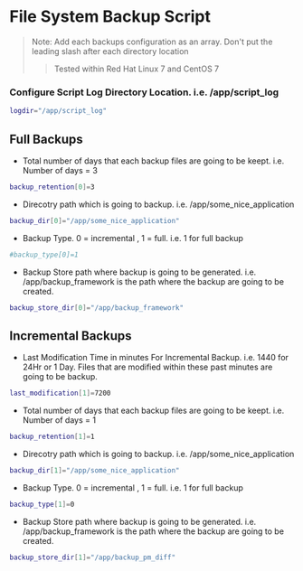 # File System Backup Script

> Note:	Add each backups configuration as an array. Don't put the leading slash after each directory location
>> Tested within Red Hat Linux 7 and CentOS 7


### Configure Script Log Directory Location. i.e. /app/script_log
```Bash
logdir="/app/script_log"
```
## Full Backups
* Total number of days that each backup files are going to be keept. i.e. Number of days = 3
```Bash 
backup_retention[0]=3
```

* Direcotry path which is going to backup. i.e.  /app/some_nice_application
```Bash
backup_dir[0]="/app/some_nice_application"
```

* Backup Type. 0 = incremental , 1 = full. i.e. 1 for full backup
```Bash
#backup_type[0]=1
```
* Backup Store path where backup is going to be generated. i.e. /app/backup_framework is the path where the backup are going to be created.
```Bash
backup_store_dir[0]="/app/backup_framework"
```

## Incremental Backups
* Last Modification Time in minutes For Incremental Backup. i.e. 1440 for 24Hr or 1 Day. Files that are modified within these past minutes are going to be backup.
```Bash
last_modification[1]=7200
```

* Total number of days that each backup files are going to be keept. i.e. Number of days = 1
```Bash
backup_retention[1]=1
```

* Direcotry path which is going to backup. i.e.  /app/some_nice_application
```Bash
backup_dir[1]="/app/some_nice_application"
```
* Backup Type. 0 = incremental , 1 = full. i.e. 1 for full backup
```Bash 
backup_type[1]=0
```
* Backup Store path where backup is going to be generated. i.e. /app/backup_framework is the path where the backup are going to be created.
```Bash
backup_store_dir[1]="/app/backup_pm_diff"
```





